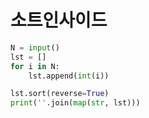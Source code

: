 # 소트인사이드

```python
N = input()
lst = []
for i in N:
    lst.append(int(i))

lst.sort(reverse=True)
print(''.join(map(str, lst)))
```

